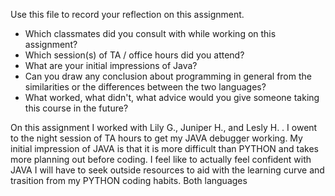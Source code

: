 Use this file to record your reflection on this assignment.

- Which classmates did you consult with while working on this assignment?
- Which session(s) of TA / office hours did you attend?
- What are your initial impressions of Java? 
- Can you draw any conclusion about programming in general from the similarities or the differences between the two languages? 
- What worked, what didn't, what advice would you give someone taking this course in the future?


On this assignment I worked with Lily G., Juniper H., and Lesly H. . I owent to the night session of TA hours to get my JAVA debugger working. My initial impression of JAVA is that it is more difficult than PYTHON and takes more planning out before coding. I feel like to actually feel confident with JAVA I will have to seek outside resources to aid with the learning curve and trasition from my PYTHON coding habits. Both languages 